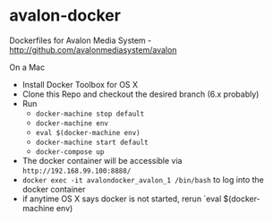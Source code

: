 # avalon-docker
Dockerfiles for Avalon Media System - http://github.com/avalonmediasystem/avalon


On a Mac
* Install Docker Toolbox for OS X
* Clone this Repo and checkout the desired branch (6.x probably)
* Run
  * `docker-machine stop default`
  * `docker-machine env`
  * `eval $(docker-machine env)`
  * `docker-machine start default`
  * `docker-compose up`
* The docker container will be accessible via `http://192.168.99.100:8888/`
* `docker exec -it avalondocker_avalon_1 /bin/bash` to log into the docker container
* if anytime OS X says docker is not started, rerun `eval $(docker-machine env)
